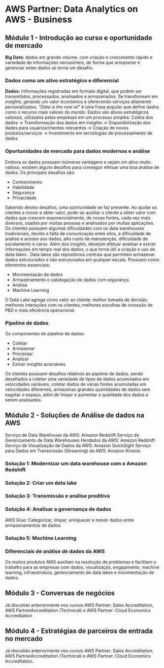# AWS Partner: Data Analytics on AWS - Business

## Módulo 1 - Introdução ao curso e oportunidade de mercado

**Big Data:** dados em grande volume, com criação e crescimento rápido e variedade de informações verossímeis, de forma que armazenar e gerenciar estes dados se torna um desafio.

### Dados como um ativo estratégico e diferencial

**Dados:** Informações registradas em formato digital, que podem ser transmitidos, processados, analisados e armazenados.
Se transformam em *insights*, gerando um valor econômico e oferecendo serviços altamente personalizados.
*"Data is the new oil"* é uma frase popular que define dados como o recurso mais valioso do mundo.
Dados são ativos estratégicos valiosos, utilizados pelas empresas em um processo simples:
Coleta dos dados -> Transformação dos dados em insights -> Disponibilização dos dados para usuários/clientes relevantes -> Criação de novos produtos/serviços -> Investimento em tecnologias de processamento de dados

### Oportunidades de mercado para dados modernos e análise

Embora os dados possuam inúmeras vantagens e sejam um ativo muito valioso, existem alguns desafios para conseguir efetuar uma boa análise de dados. Os principais desafios são:

* Conhecimento
* Habilidade
* Segurança
* Privacidade

Sabendo destes desafios, uma oportunidade se faz presente. Ao ajudar os clientes a inovar e obter valor, pode-se auxiliar o cliente a obter valor com dados que crescem exponencialmente, de novas fontes, cada vez mais diversos, usados por muitas pessoas e analisados por muitas aplicações.
Os clientes possuem algumas dificuldades com os data warehouses tradicionais, devido a falta de comunicação entre silos, a dificuldade de análise e acesso aos dados, alto custo de manutenção, dificuldade de escalamento e caros. Além dos insights, desejam efetuar analisar e extrair informações em tempo real dos dados, o que torna útil a criação e uso de *data lakes* .
Data lakes são repositórios centrais que permitem armazenar dados estruturados e não estruturados em qualquer escala. Possuem como elementos essenciais:

* Movimentação de dados
* Armazenamento e catalogação de dados com segurança
* Análise
* Machine Learning

O Data Lake agrega como valor ao cliente: melhor tomada de decisão; melhores interações com os clientes; melhores escolhas de inovação de P&D e mais eficiência operacional.

### Pipeline de dados

Os componentes do pipeline de dados:

* Coletar
* Armazenar
* Processar
* Analizar
* Extrair insights acionáveis

Os clientes possuem desafios relativos ao pipeline de dados, sendo desafiados a coletar uma variedade de tipos de dados acumulados em velocidades variáveis, coletar dados de várias fontes acumuladas em velocidades diferentes, armazenas grandes quantidades de dados sem esgotar o espaço, além de limpar e aumentar a qualidade dos dados a serem analisados.

## Módulo 2 - Soluções de Análise de dados na AWS

Serviço de Data Warehouse da AWS: Amazon Redshift
Serviço de Gerenciamento de Data Warehouses Herdados da AWS: Amazon Redshift
Serviço de Visualização de Dados da AWS: Amazon QuickSight
Serviço para Dados em Transmissão (Streaming) da AWS: Amazon Kinesis

### Solução 1: Modernizar um data warehouse com o Amazon Redshift

### Solução 2: Criar um data lake

### Solução 3: Transmissão e análise preditiva

### Solução 4: Analisar a governança de dados

AWS Glue: Categorizar, limpar, enriquecer e mover dados entre armazenamentos de dados

### Solução 5: Machine Learning

### Diferenciais de análise de dados da AWS

Os muitos produtos AWS auxiliam na resolução de problemas e facilitam o trabalho para as empresas com dados, visualização, engajamento, machine learning, infraestrutura, gerenciamento de data lakes e movimentação de dados.

## Módulo 3 - Conversas de negócios

Já discutido anteriormente nos cursos AWS Partner: Sales Accreditation, AWS PartnerAccreditation (Technical) e AWS Partner: Cloud Economics Accreditation

## Módulo 4 - Estratégias de parceiros de entrada no mercado

Já discutido anteriormente nos cursos AWS Partner: Sales Accreditation, AWS PartnerAccreditation (Technical) e AWS Partner: Cloud Economics Accreditation.
